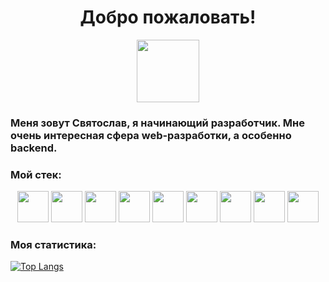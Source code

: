 <div id="header!" align="center">
  <h1>Добро пожаловать!</h1></>
  <div id="footer" align="center">
  <img src="https://media.giphy.com/media/M9gbBd9nbDrOTu1Mqx/giphy.gif" width="100"/>
  </div> 
</div>

<div id='main'>
  <h3> Меня зовут Святослав, я начинающий разработчик. Мне очень интересная сфера web-разработки, а особенно backend. </h2>
  <h3>Мой стек:</h3>
    <div id="stack" align="center">
     <img src="https://cdn.jsdelivr.net/gh/devicons/devicon/icons/python/python-original.svg" width=50 height=50 />
     <img src="https://cdn.jsdelivr.net/gh/devicons/devicon/icons/debian/debian-original.svg" width=50 height=50 />
     <img src="https://cdn.jsdelivr.net/gh/devicons/devicon/icons/ubuntu/ubuntu-plain.svg" width=50 height=50 />
     <img src="https://cdn.jsdelivr.net/gh/devicons/devicon/icons/fastapi/fastapi-original-wordmark.svg" width=50 height=50/>
     <img src="https://cdn.jsdelivr.net/gh/devicons/devicon/icons/django/django-plain.svg" width=50 height=50 /> 
     <img src="https://cdn.jsdelivr.net/gh/devicons/devicon/icons/postgresql/postgresql-original.svg" width=50 height=50 />
     <img src="https://cdn.jsdelivr.net/gh/devicons/devicon/icons/nginx/nginx-original.svg" width=50 height=50 />
     <img src="https://cdn.jsdelivr.net/gh/devicons/devicon/icons/docker/docker-original.svg" width=50 height=50 />
     <img src="https://cdn.jsdelivr.net/gh/devicons/devicon/icons/redis/redis-original-wordmark.svg" width=50 height=50 />               
    </div>
</div>                   
 <h3>Моя статистика:</h3>                        

[![Top Langs](https://github-readme-stats.vercel.app/api/top-langs/?username=tawaluk)](https://github.com/anuraghazra/github-readme-stats)
